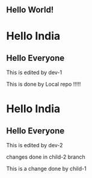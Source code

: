## Hello World!
# Hello India
## Hello Everyone

This is edited by dev-1

This is done by Local repo !!!!!

# Hello India
## Hello Everyone
This is edited by dev-2


changes done in child-2 branch


This is a change done by child-1

